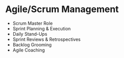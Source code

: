 # Agile/Scrum Management

- Scrum Master Role
- Sprint Planning & Execution
- Daily Stand-Ups
- Sprint Reviews & Retrospectives
- Backlog Grooming
- Agile Coaching